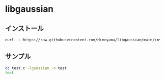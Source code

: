 # libgaussian

## インストール

```sh
curl -s https://raw.githubusercontent.com/Himeyama/libgaussian/main/install.sh | bash
```

## サンプル
```sh
cc test.c -lgaussian -o test
test
```